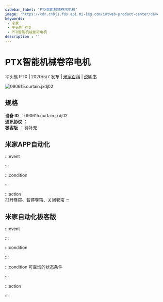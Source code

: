 ```yaml
---
sidebar_label: 'PTX智能机械卷帘电机'
image: 'https://cdn.cnbj1.fds.api.mi-img.com/iotweb-product-center/developer_1583742245263f04CaHrC.png?GalaxyAccessKeyId=AKVGLQWBOVIRQ3XLEW&Expires=9223372036854775807&Signature=XnHo6IzIEHiL1JIdSyzO0iuDTcU='
keywords: 
 - 米家
 - 平头熊 PTX
 - PTX智能机械卷帘电机
description : ''
---
```

# PTX智能机械卷帘电机

平头熊 PTX | 2020/5/7 发布 | [米家百科](https://home.mi.com/webapp/content/baike/product/index.html?model=090615.curtain.jxdj02) | [说明书](https://home.mi.com/views/introduction.html?model=090615.curtain.jxdj02&region=cn)

![090615.curtain.jxdj02](https://cdn.cnbj1.fds.api.mi-img.com/iotweb-product-center/developer_1583742245263f04CaHrC.png?GalaxyAccessKeyId=AKVGLQWBOVIRQ3XLEW&Expires=9223372036854775807&Signature=XnHo6IzIEHiL1JIdSyzO0iuDTcU=)

## 规格  
> 
**设备 ID** ：090615.curtain.jxdj02  
**通讯协议** ：  
**极客版**  ： 待补充 


## 米家APP自动化  

:::event  

:::

:::condition  

:::

:::action   
打开卷帘、暂停卷帘、关闭卷帘
:::

## 米家自动化极客版  

:::event  

:::

:::condition  

:::

:::condition 可查询的状态条件  

:::

:::action  

:::

        
